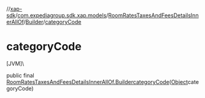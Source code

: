 //[xap-sdk](../../../../index.md)/[com.expediagroup.sdk.xap.models](../../index.md)/[RoomRatesTaxesAndFeesDetailsInnerAllOf](../index.md)/[Builder](index.md)/[categoryCode](category-code.md)

# categoryCode

[JVM]\

public final [RoomRatesTaxesAndFeesDetailsInnerAllOf.Builder](index.md)[categoryCode](category-code.md)([Object](https://docs.oracle.com/javase/8/docs/api/java/lang/Object.html)categoryCode)
